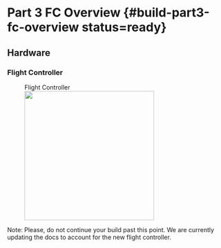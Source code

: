 # Part 3 FC Overview {#build-part3-fc-overview status=ready}

## Hardware

### Flight Controller

<figure>
     <figcaption>Flight Controller</figcaption>
    <img src="photos/fc.png" width="300"/>
</figure>

Note: Please, do not continue your build past this point. We are currently updating the docs to account for the new flight controller.
